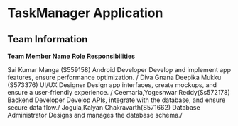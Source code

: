 # TaskManager Application
## Team Information
**Team Member Name**                                 **Role**                                                **Responsibilities**                                            

 Sai Kumar Manga (S559158)                          Android Developer                                       Develop and implement app features, ensure performance optimization. /
 Diva Gnana Deepika Mukku (S573376)                 UI/UX Designer                                          Design app interfaces, create mockups, and ensure a user-friendly experience. /
 Ceemarla,Yogeshwar Reddy(Ss572178)                 Backend Developer                                       Develop APIs, integrate with the database, and ensure secure data flow./
 Jogula,Kalyan Chakravarth(S571662)                 Database Administrator                                  Designs and manages the database schema./

